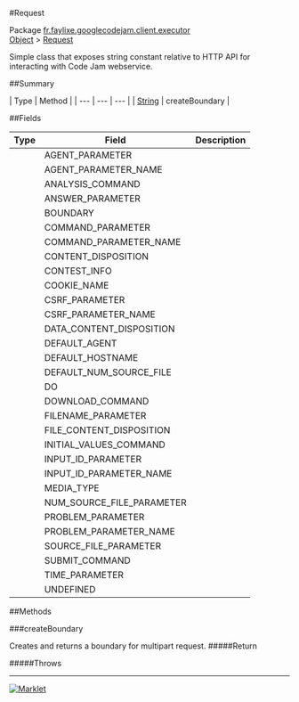 #Request

Package [fr.faylixe.googlecodejam.client.executor](README.md)<br>
[Object](../../../../java/langObject.md) > [Request](Request.md)

<p>Simple class that exposes string constant
 relative to HTTP API for interacting with
 Code Jam webservice.</p>

##Summary


| Type | Method |
| --- | --- | --- |
| [String](../../../../java/langString.md) | createBoundary |

##Fields


| Type | Field | Description |
| --- | --- | --- |
|  | AGENT_PARAMETER |
|  | AGENT_PARAMETER_NAME |
|  | ANALYSIS_COMMAND |
|  | ANSWER_PARAMETER |
|  | BOUNDARY |
|  | COMMAND_PARAMETER |
|  | COMMAND_PARAMETER_NAME |
|  | CONTENT_DISPOSITION |
|  | CONTEST_INFO |
|  | COOKIE_NAME |
|  | CSRF_PARAMETER |
|  | CSRF_PARAMETER_NAME |
|  | DATA_CONTENT_DISPOSITION |
|  | DEFAULT_AGENT |
|  | DEFAULT_HOSTNAME |
|  | DEFAULT_NUM_SOURCE_FILE |
|  | DO |
|  | DOWNLOAD_COMMAND |
|  | FILENAME_PARAMETER |
|  | FILE_CONTENT_DISPOSITION |
|  | INITIAL_VALUES_COMMAND |
|  | INPUT_ID_PARAMETER |
|  | INPUT_ID_PARAMETER_NAME |
|  | MEDIA_TYPE |
|  | NUM_SOURCE_FILE_PARAMETER |
|  | PROBLEM_PARAMETER |
|  | PROBLEM_PARAMETER_NAME |
|  | SOURCE_FILE_PARAMETER |
|  | SUBMIT_COMMAND |
|  | TIME_PARAMETER |
|  | UNDEFINED |

##Methods

###createBoundary


Creates and returns a boundary for multipart request.
#####Return


#####Throws


---
[![Marklet](https://img.shields.io/badge/Generated%20by-Marklet-green.svg)](https://github.com/Faylixe/marklet)